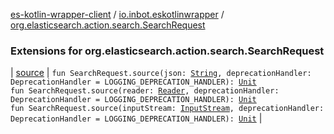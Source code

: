[es-kotlin-wrapper-client](../../index.md) / [io.inbot.eskotlinwrapper](../index.md) / [org.elasticsearch.action.search.SearchRequest](./index.md)

### Extensions for org.elasticsearch.action.search.SearchRequest

| [source](source.md) | `fun SearchRequest.source(json: `[`String`](https://kotlinlang.org/api/latest/jvm/stdlib/kotlin/-string/index.html)`, deprecationHandler: DeprecationHandler = LOGGING_DEPRECATION_HANDLER): `[`Unit`](https://kotlinlang.org/api/latest/jvm/stdlib/kotlin/-unit/index.html)<br>`fun SearchRequest.source(reader: `[`Reader`](https://docs.oracle.com/javase/8/docs/api/java/io/Reader.html)`, deprecationHandler: DeprecationHandler = LOGGING_DEPRECATION_HANDLER): `[`Unit`](https://kotlinlang.org/api/latest/jvm/stdlib/kotlin/-unit/index.html)<br>`fun SearchRequest.source(inputStream: `[`InputStream`](https://docs.oracle.com/javase/8/docs/api/java/io/InputStream.html)`, deprecationHandler: DeprecationHandler = LOGGING_DEPRECATION_HANDLER): `[`Unit`](https://kotlinlang.org/api/latest/jvm/stdlib/kotlin/-unit/index.html) |

